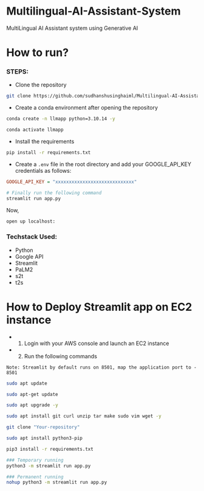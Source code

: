 # Multilingual-AI-Assistant-System
MultiLingual AI Assistant system using Generative AI


# How to run?
### STEPS:

- Clone the repository

```bash
git clone https://github.com/sudhanshusinghaiml/Multilingual-AI-Assistant-System.git
```

- Create a conda environment after opening the repository

```bash
conda create -n llmapp python=3.10.14 -y
```

```bash
conda activate llmapp
```


- Install the requirements
```bash
pip install -r requirements.txt
```

- Create a `.env` file in the root directory and add your GOOGLE_API_KEY credentials as follows:

```ini
GOOGLE_API_KEY = "xxxxxxxxxxxxxxxxxxxxxxxxxxxxx"
```


```bash
# Finally run the following command
streamlit run app.py
```

Now,
```bash
open up localhost:
```


### Techstack Used:
- Python
- Google API
- Streamlit
- PaLM2
- s2t
- t2s



# How to Deploy Streamlit app on EC2 instance

- 1. Login with your AWS console and launch an EC2 instance

- 2. Run the following commands

`Note: Streamlit by default runs on 8501, map the application port to - 8501`

```bash
sudo apt update
```

```bash
sudo apt-get update
```

```bash
sudo apt upgrade -y
```

```bash
sudo apt install git curl unzip tar make sudo vim wget -y
```


```bash
git clone "Your-repository"
```

```bash
sudo apt install python3-pip
```

```bash
pip3 install -r requirements.txt
```

```bash
### Temporary running
python3 -m streamlit run app.py
```

```bash
### Permanent running
nohup python3 -m streamlit run app.py
```
